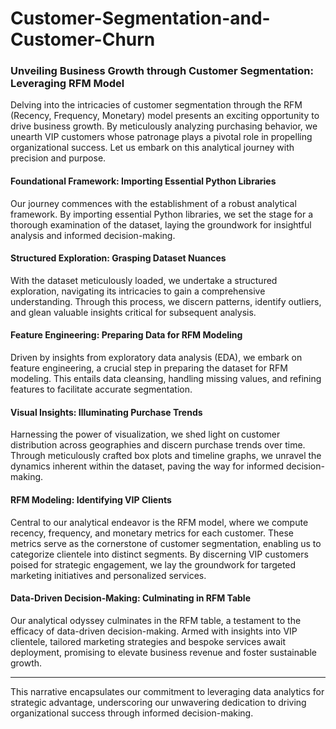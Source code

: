 # Customer-Segmentation-and-Customer-Churn

### Unveiling Business Growth through Customer Segmentation: Leveraging RFM Model

Delving into the intricacies of customer segmentation through the RFM (Recency, Frequency, Monetary) model presents an exciting opportunity to drive business growth. By meticulously analyzing purchasing behavior, we unearth VIP customers whose patronage plays a pivotal role in propelling organizational success. Let us embark on this analytical journey with precision and purpose.

#### Foundational Framework: Importing Essential Python Libraries

Our journey commences with the establishment of a robust analytical framework. By importing essential Python libraries, we set the stage for a thorough examination of the dataset, laying the groundwork for insightful analysis and informed decision-making.

#### Structured Exploration: Grasping Dataset Nuances

With the dataset meticulously loaded, we undertake a structured exploration, navigating its intricacies to gain a comprehensive understanding. Through this process, we discern patterns, identify outliers, and glean valuable insights critical for subsequent analysis.

#### Feature Engineering: Preparing Data for RFM Modeling

Driven by insights from exploratory data analysis (EDA), we embark on feature engineering, a crucial step in preparing the dataset for RFM modeling. This entails data cleansing, handling missing values, and refining features to facilitate accurate segmentation.

#### Visual Insights: Illuminating Purchase Trends

Harnessing the power of visualization, we shed light on customer distribution across geographies and discern purchase trends over time. Through meticulously crafted box plots and timeline graphs, we unravel the dynamics inherent within the dataset, paving the way for informed decision-making.

#### RFM Modeling: Identifying VIP Clients

Central to our analytical endeavor is the RFM model, where we compute recency, frequency, and monetary metrics for each customer. These metrics serve as the cornerstone of customer segmentation, enabling us to categorize clientele into distinct segments. By discerning VIP customers poised for strategic engagement, we lay the groundwork for targeted marketing initiatives and personalized services.

#### Data-Driven Decision-Making: Culminating in RFM Table

Our analytical odyssey culminates in the RFM table, a testament to the efficacy of data-driven decision-making. Armed with insights into VIP clientele, tailored marketing strategies and bespoke services await deployment, promising to elevate business revenue and foster sustainable growth.

---

This narrative encapsulates our commitment to leveraging data analytics for strategic advantage, underscoring our unwavering dedication to driving organizational success through informed decision-making.
